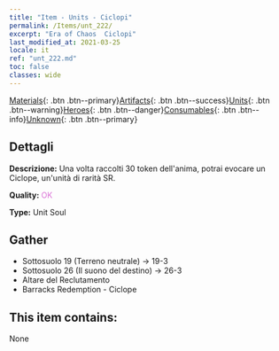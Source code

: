 ```yaml
---
title: "Item - Units - Ciclopi"
permalink: /Items/unt_222/
excerpt: "Era of Chaos  Ciclopi"
last_modified_at: 2021-03-25
locale: it
ref: "unt_222.md"
toc: false
classes: wide
---
```

 [Materials](/it/Items/){: .btn .btn--primary}[Artifacts](/it/Items/Artifacts/){: .btn .btn--success}[Units](/it/Items/Units/){: .btn .btn--warning}[Heroes](/it/Items/Heroes/){: .btn .btn--danger}[Consumables](/it/Items/Consumables/){: .btn .btn--info}[Unknown](/it/Items/Unknown/){: .btn .btn--primary}

## Dettagli
 **Descrizione:** Una volta raccolti 30 token dell'anima, potrai evocare un Ciclope, un'unità di rarità SR.

 **Quality:** <span style="color: #DA70D6">OK</span>

 **Type:** Unit Soul

## Gather

*    Sottosuolo 19 (Terreno neutrale) -> 19-3 
*    Sottosuolo 26 (Il suono del destino) -> 26-3 
*    Altare del Reclutamento 
*    Barracks Redemption - Ciclope 

## This item contains:

  None

